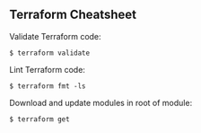 ## Terraform Cheatsheet

Validate Terraform code:
```
$ terraform validate
```

Lint Terraform code:
```
$ terraform fmt -ls
```

Download and update modules in root of module:
```
$ terraform get
```


